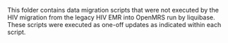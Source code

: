 This folder contains data migration scripts that were not executed by the HIV migration from the legacy HIV EMR into OpenMRS run by liquibase.  These scripts were executed as one-off updates as indicated within each script.